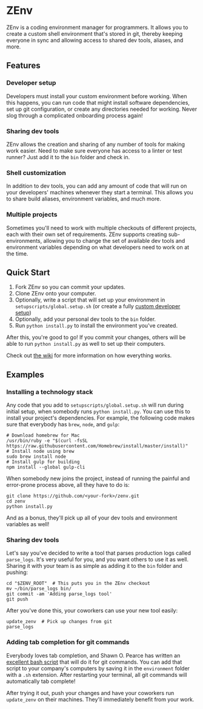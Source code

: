 # ZEnv

ZEnv is a coding environment manager for programmers. It allows you to create a custom shell environment
that's stored in git, thereby keeping everyone in sync and allowing access to shared dev tools, aliases, and more.

## Features

### Developer setup

Developers must install your custom environment before working. When this happens,
you can run code that might install software dependencies, set up
git configuration, or create any directories needed for working. Never slog
through a complicated onboarding process again!

### Sharing dev tools

ZEnv allows the creation and sharing of any number of tools for making work
easier. Need to make sure everyone has access to a linter or test
runner? Just add it to the `bin` folder and check in.

### Shell customization

In addition to dev tools, you can add any amount of code that will run on your
developers' machines whenever they start a terminal. This allows you to share
build aliases, environment variables, and much more.

### Multiple projects

Sometimes you'll need to work with multiple checkouts of different projects,
each with their own set of requirements. ZEnv supports creating sub-environments,
allowing you to change the set of available dev tools and environment variables depending on what
developers need to work on at the time.


## Quick Start

1. Fork ZEnv so you can commit your updates.
2. Clone ZEnv onto your computer.
3. Optionally, write a script that will set up your environment in `setupscripts/global.setup.sh`
   (or create a fully [custom developer setup](wiki/Custom-Developer-Setup))
4. Optionally, add your personal dev tools to the `bin` folder.
5. Run `python install.py` to install the environment you've created.

After this, you're good to go! If you commit your changes, others will be able
to run `python install.py` as well to set up their computers.

Check out [the wiki](/wiki) for more information on how everything works.


## Examples


### Installing a technology stack

Any code that you add to `setupscripts/global.setup.sh` will run during initial
setup, when somebody runs `python install.py`. You can use this to install
your project's dependencies. For example, the following code makes sure that
everybody has `brew`, `node`, and `gulp`:

```
# Download homebrew for Mac
/usr/bin/ruby -e "$(curl -fsSL https://raw.githubusercontent.com/Homebrew/install/master/install)"
# Install node using brew
sudo brew install node
# Install gulp for building
npm install --global gulp-cli
```

When somebody new joins the project, instead of running the painful and error-prone
process above, all they have to do is:

```
git clone https://github.com/<your-fork>/zenv.git
cd zenv
python install.py
```

And as a bonus, they'll pick up all of your dev tools and environment variables as well!


### Sharing dev tools

Let's say you've decided to write a tool that parses production logs called `parse_logs`. It's very
useful for you, and you want others to use it as well. Sharing it with your
team is as simple as adding it to the `bin` folder and pushing:

```
cd "$ZENV_ROOT"  # This puts you in the ZEnv checkout
mv ~/bin/parse_logs bin/
git commit -am 'Adding parse_logs tool'
git push
```

After you've done this, your coworkers can use your new tool easily:

```
update_zenv  # Pick up changes from git
parse_logs
```


### Adding tab completion for git commands

Everybody loves tab completion, and Shawn O. Pearce has written an
[excellent bash script](https://github.com/git/git/blob/master/contrib/completion/git-completion.bash)
that will do it for git commands. You can add that script to your
company's computers by saving it in the `environment` folder with a `.sh`
extension. After restarting your terminal, all git commands will
automatically tab complete!

After trying it out, push your changes and have your coworkers run `update_zenv`
on their machines. They'll immediately benefit from your work.
